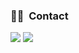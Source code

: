 ### 🤝🏻 &nbsp;Contact
<a href="mailto:a52447879@gmail.com"><img src="https://img.shields.io/badge/-a52447879@gmail.com-D14836?style=flat&logo=Gmail&logoColor=white"/></a>
<a href="https://instagram.com/kk.bb.ra"><img src="https://img.shields.io/badge/-@kk.bb.ra-E4405F?style=flat&logo=Instagram&logoColor=white"/></a>




